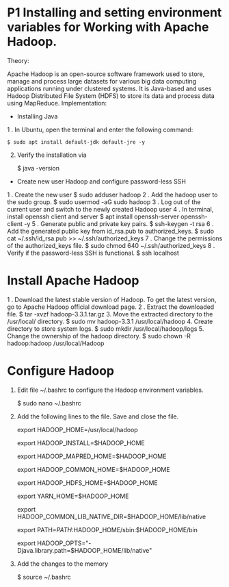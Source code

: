 # P1 Installing and setting environment variables for Working with Apache Hadoop. 

Theory: 

Apache Hadoop is an open-source software framework used to store, manage and process large datasets for various big data computing applications running under clustered systems. It is Java-based and uses Hadoop Distributed File System (HDFS) to store its data and process data using MapReduce. 
Implementation: 

* Installing Java 

1 . In Ubuntu, open the terminal and enter the following command: 
	
	$ sudo apt install default-jdk default-jre -y 

2. Verify the installation via 
	
	$ java -version 

* Create new user Hadoop and configure password-less SSH 

1 . Create the new user 
	$ sudo adduser hadoop 
2 . Add the hadoop user to the sudo group. 
	$ sudo usermod -aG sudo hadoop 
3 . Log out of the current user and switch to the newly created Hadoop user 
4 . In terminal, install openssh client and server 
	$ apt install openssh-server openssh-client -y 
5 . Generate public and private key pairs. 
	$ ssh-keygen -t rsa 
6 . Add the generated public key from id_rsa.pub to authorized_keys. 
	$ sudo cat ~/.ssh/id_rsa.pub >> ~/.ssh/authorized_keys 
7 . Change the permissions of the authorized_keys file. 
	$ sudo chmod 640 ~/.ssh/authorized_keys 
8 . Verify if the password-less SSH is functional. 
	$ ssh localhost


# Install Apache Hadoop 
1 . Download the latest stable version of Hadoop. To get the latest version, go to Apache Hadoop official download page. 
2 . Extract the downloaded file. 
	$ tar -xvzf hadoop-3.3.1.tar.gz 
3. Move the extracted directory to the /usr/local/ directory. 
	$ sudo mv hadoop-3.3.1 /usr/local/hadoop 
4. Create directory to store system logs. 
	$ sudo mkdir /usr/local/hadoop/logs 
5. Change the ownership of the hadoop directory. 
	$ sudo chown -R hadoop:hadoop /usr/local/Hadoop
# Configure Hadoop

1. Edit file ~/.bashrc to configure the Hadoop environment variables.

	$ sudo nano ~/.bashrc

2. Add the following lines to the file. Save and close the file.
	
	export HADOOP_HOME=/usr/local/hadoop
	
	export HADOOP_INSTALL=$HADOOP_HOME
	
	export HADOOP_MAPRED_HOME=$HADOOP_HOME
	
	export HADOOP_COMMON_HOME=$HADOOP_HOME
	
	export HADOOP_HDFS_HOME=$HADOOP_HOME
	
	export YARN_HOME=$HADOOP_HOME
	
	export HADOOP_COMMON_LIB_NATIVE_DIR=$HADOOP_HOME/lib/native
	
	export PATH=$PATH:$HADOOP_HOME/sbin:$HADOOP_HOME/bin
	
	export HADOOP_OPTS="-Djava.library.path=$HADOOP_HOME/lib/native"

3. Add the changes to the memory

	$ source ~/.bashrc
